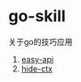 # go-skill

关于go的技巧应用

1. [easy-api](easy-api/README.md "easy-api")
1. [hide-ctx](hide-ctx/README.md "hide-ctx")
